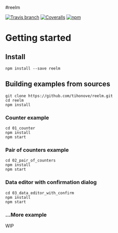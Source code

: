 #reelm

[![Travis branch](https://img.shields.io/travis/tihonove/reelm/master.svg?maxAge=300&style=flat)](https://travis-ci.org/tihonove/reelm) [![Coveralls](https://img.shields.io/coveralls/tihonove/reelm/master.svg?maxAge=300&style=flat)](https://coveralls.io/github/tihonove/reelm) [![npm](https://img.shields.io/npm/v/reelm.svg?maxAge=300&style=flat)](https://www.npmjs.com/package/reelm)

# Getting started

## Install

```
npm install --save reelm
```

## Building examples from sources

```
git clone https://github.com/tihonove/reelm.git
cd reelm
npm install
```

### Counter example

```
cd 01_counter
npm install
npm start
```

### Pair of counters example

```
cd 02_pair_of_counters
npm install
npm start
```

### Data editor with confirmation dialog

```
cd 03_data_editor_with_confirm
npm install
npm start
```

### ...More example
WIP
